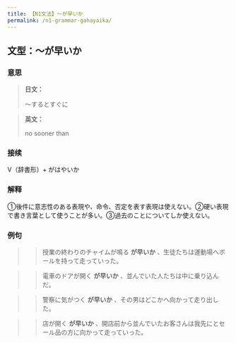 ```yaml
---
title: 【N1文法】〜が早いか
permalink: /n1-grammar-gahayaika/
---
```


## 文型：〜が早いか

### 意思

> **日文：**
> 
> 〜するとすぐに


> **英文：**
> 
> no sooner than


### 接续

V（辞書形）+ がはやいか

### 解释

①後件に意志性のある表現や、命令、否定を表す表現は使えない。②硬い表現で書き言葉として使うことが多い。③過去のことについてしか使えない。

### 例句

> > 授業の終わりのチャイムが鳴る **が早いか** 、生徒たちは運動場へボールを持って走っていった。

> > 電車のドアが開く **が早いか** 、並んでいた人たちは中に乗り込んだ。

> > 警察に気がつく **が早いか** 、その男はどこかへ向かって走り出した。

> > 店が開く **が早いか** 、開店前から並んでいたお客さんは我先にとセール品の方に向かって走っていった。

